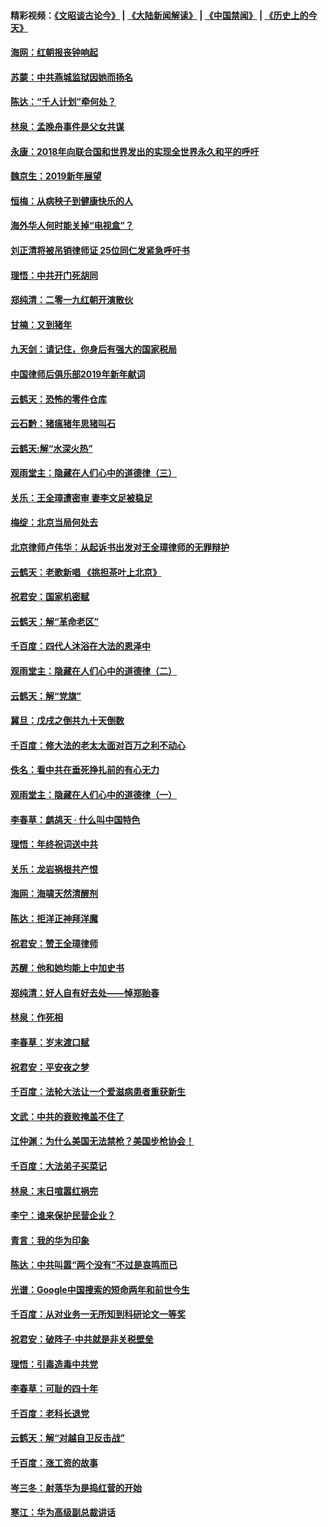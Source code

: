 #### 精彩视频：[《文昭谈古论今》](https://github.com/gfw-breaker/wenzhao/blob/master/README.md?t=01031831) | [《大陆新闻解读》](https://github.com/gfw-breaker/ntdtv-comedy/blob/master/README.md?t=01031831) | [《中国禁闻》](https://github.com/gfw-breaker/ntdtv-news/blob/master/README.md?t=01031831) | [《历史上的今天》](https://github.com/gfw-breaker/today-in-history/blob/master/README.md?t=01031831) 

#### [海网：红朝报丧钟响起](../pages/nsc993/n10951480.md?t=01031831) 

#### [苏蒙：中共燕城监狱因她而扬名](../pages/nsc993/n10951476.md?t=01031831) 

#### [陈达：“千人计划”牵何处？](../pages/nsc993/n10951466.md?t=01031831) 

#### [林泉：孟晚舟事件是父女共谋](../pages/nsc993/n10947780.md?t=01031831) 

#### [永康：2018年向联合国和世界发出的实现全世界永久和平的呼吁](../pages/nsc993/n10947756.md?t=01031831) 

#### [魏京生：2019新年展望](../pages/nsc993/n10947691.md?t=01031831) 

#### [恒梅：从病秧子到健康快乐的人](../pages/nsc993/n10947469.md?t=01031831) 

#### [海外华人何时能关掉“电视盒”？](../pages/nsc993/n10945406.md?t=01031831) 

#### [刘正清将被吊销律师证 25位同仁发紧急呼吁书](../pages/nsc993/n10944361.md?t=01031831) 

#### [理悟：中共开门死胡同](../pages/nsc993/n10944908.md?t=01031831) 

#### [郑纯清：二零一九红朝开演散伙](../pages/nsc993/n10944905.md?t=01031831) 

#### [甘楠：又到猪年](../pages/nsc993/n10944903.md?t=01031831) 

#### [九天剑：请记住，你身后有强大的国家税局](../pages/nsc993/n10944885.md?t=01031831) 

#### [中国律师后俱乐部2019年新年献词](../pages/nsc993/n10944348.md?t=01031831) 

#### [云鹤天：恐怖的零件仓库](../pages/nsc993/n10942847.md?t=01031831) 

#### [云石黔：猪瘟猪年思猪叫石](../pages/nsc993/n10943180.md?t=01031831) 

#### [云鹤天:解“水深火热”](../pages/nsc993/n10942828.md?t=01031831) 

#### [观雨堂主：隐藏在人们心中的道德律（三）](../pages/nsc993/n10941445.md?t=01031831) 

#### [关乐：王全璋遭密审 妻李文足被稳足](../pages/nsc993/n10941420.md?t=01031831) 

#### [梅绽：北京当局何处去](../pages/nsc993/n10941407.md?t=01031831) 

#### [北京律师卢伟华：从起诉书出发对王全璋律师的无罪辩护](../pages/nsc993/n10939303.md?t=01031831) 

#### [云鹤天：老歌新唱 《挑担茶叶上北京》](../pages/nsc993/n10937870.md?t=01031831) 

#### [祝君安：国家机密赋](../pages/nsc993/n10937863.md?t=01031831) 

#### [云鹤天：解“革命老区”](../pages/nsc993/n10937858.md?t=01031831) 

#### [千百度：四代人沐浴在大法的恩泽中](../pages/nsc993/n10937630.md?t=01031831) 

#### [观雨堂主：隐藏在人们心中的道德律（二）](../pages/nsc993/n10937219.md?t=01031831) 

#### [云鹤天：解“党旗”](../pages/nsc993/n10937211.md?t=01031831) 

#### [冀旦：戊戌之倒共九十天倒数](../pages/nsc993/n10937168.md?t=01031831) 

#### [千百度：修大法的老太太面对百万之利不动心](../pages/nsc993/n10934913.md?t=01031831) 

#### [佚名：看中共在垂死挣扎前的有心无力](../pages/nsc993/n10934707.md?t=01031831) 

#### [观雨堂主：隐藏在人们心中的道德律（一）](../pages/nsc993/n10934699.md?t=01031831) 

#### [李春草：鹧鸪天 ‧ 什么叫中国特色](../pages/nsc993/n10934694.md?t=01031831) 

#### [理悟：年终祝词送中共](../pages/nsc993/n10933269.md?t=01031831) 

#### [关乐：龙岩祸根共产恨](../pages/nsc993/n10933253.md?t=01031831) 

#### [海网：海啸天然清醒剂](../pages/nsc993/n10933251.md?t=01031831) 

#### [陈达：拒洋正神拜洋魔](../pages/nsc993/n10933235.md?t=01031831) 

#### [祝君安：赞王全璋律师](../pages/nsc993/n10933273.md?t=01031831) 

#### [苏醒：他和她均能上中加史书](../pages/nsc993/n10933262.md?t=01031831) 

#### [郑纯清：好人自有好去处——悼郑贻春](../pages/nsc993/n10933256.md?t=01031831) 

#### [林泉：作死相](../pages/nsc993/n10933248.md?t=01031831) 

#### [李春草：岁末渡口赋](../pages/nsc993/n10933243.md?t=01031831) 

#### [祝君安：平安夜之梦](../pages/nsc993/n10931089.md?t=01031831) 

#### [千百度：法轮大法让一个爱滋病患者重获新生](../pages/nsc993/n10931128.md?t=01031831) 

#### [文武：中共的衰败掩盖不住了](../pages/nsc993/n10931085.md?t=01031831) 

#### [江仲渊：为什么美国无法禁枪？美国步枪协会！](../pages/nsc993/n10931078.md?t=01031831) 

#### [千百度：大法弟子买菜记](../pages/nsc993/n10929626.md?t=01031831) 

#### [林泉：末日喧嚣红祸完](../pages/nsc993/n10929158.md?t=01031831) 

#### [李宁：谁来保护民营企业？](../pages/nsc993/n10929049.md?t=01031831) 

#### [青言：我的华为印象](../pages/nsc993/n10927223.md?t=01031831) 

#### [陈达：中共叫嚣“两个没有”不过是哀鸣而已](../pages/nsc993/n10927213.md?t=01031831) 

#### [光谱：Google中国搜索的短命两年和前世今生](../pages/nsc993/n10927202.md?t=01031831) 

#### [千百度：从对业务一无所知到科研论文一等奖](../pages/nsc993/n10924400.md?t=01031831) 

#### [祝君安：破阵子‧中共就是非关税壁垒](../pages/nsc993/n10924033.md?t=01031831) 

#### [理悟：引毒造毒中共党](../pages/nsc993/n10922164.md?t=01031831) 

#### [李春草：可耻的四十年](../pages/nsc993/n10922095.md?t=01031831) 

#### [千百度：老科长退党](../pages/nsc993/n10922047.md?t=01031831) 

#### [云鹤天：解“对越自卫反击战”](../pages/nsc993/n10921340.md?t=01031831) 

#### [千百度：涨工资的故事](../pages/nsc993/n10919446.md?t=01031831) 

#### [岑三冬：射落华为是捣红营的开始](../pages/nsc993/n10919253.md?t=01031831) 

#### [寒江：华为高级副总裁讲话](../pages/nsc993/n10919239.md?t=01031831) 

